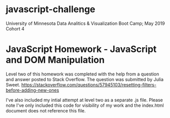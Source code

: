 # javascript-challenge
University of Minnesota Data Analitics & Visualization Boot Camp; May 2019 Cohort 4

# JavaScript Homework - JavaScript and DOM Manipulation

Level two of this homework was completed with the help from a question and answer posted to Stack Overflow. The question was submitted by Julia Sweet.  https://stackoverflow.com/questions/57945103/resetting-filters-before-adding-new-ones

I've also included my intial attempt at level two as a separate .js file.  Please note I've only included this code for visibility of my work and the index.html document does not reference this file.
